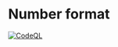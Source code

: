 # Number format

[![CodeQL](https://github.com/marchintosh94/numberformat/actions/workflows/codeql.yml/badge.svg?branch=main)](https://github.com/marchintosh94/numberformat/actions/workflows/codeql.yml)
